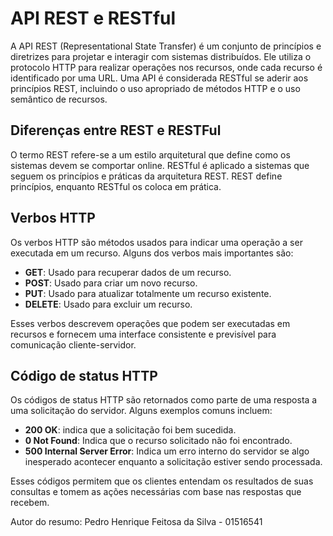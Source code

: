 # API REST e RESTful 

A API REST (Representational State Transfer) é um conjunto de princípios e diretrizes para projetar e interagir com sistemas distribuídos. Ele utiliza o protocolo HTTP para realizar operações nos recursos, onde cada recurso é identificado por uma URL. Uma API é considerada RESTful se aderir aos princípios REST, incluindo o uso apropriado de métodos HTTP e o uso semântico de recursos. 

## Diferenças entre REST e RESTFul 

O termo REST refere-se a um estilo arquitetural que define como os sistemas devem se comportar online. RESTful é aplicado a sistemas que seguem os princípios e práticas da arquitetura REST. REST define princípios, enquanto RESTful os coloca em prática. 

## Verbos HTTP 

Os verbos HTTP são métodos usados para indicar uma operação a ser executada em um recurso. Alguns dos verbos mais importantes são:

- **GET**: Usado para recuperar dados de um recurso. 
- **POST**: Usado para criar um novo recurso. 
- **PUT**: Usado para atualizar totalmente um recurso existente. 
- **DELETE**: Usado para excluir um recurso.

Esses verbos descrevem operações que podem ser executadas em recursos e fornecem uma interface consistente e previsível para comunicação cliente-servidor. 

## Código de status HTTP 

Os códigos de status HTTP são retornados como parte de uma resposta a uma solicitação do servidor. Alguns exemplos comuns incluem:

- **200 OK**: indica que a solicitação foi bem sucedida. 
- **0 Not Found**: Indica que o recurso solicitado não foi encontrado. 
- **500 Internal Server Error**: Indica um erro interno do servidor se algo inesperado acontecer enquanto a solicitação estiver sendo processada.

Esses códigos permitem que os clientes entendam os resultados de suas consultas e tomem as ações necessárias com base nas respostas que recebem.

Autor do resumo: Pedro Henrique Feitosa da Silva - 01516541
